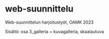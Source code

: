 # web-suunnittelu
Web-suunnittelun harjoitustyöt, OAMK 2023

Sisältö:
osa 3_galleria = kuvagalleria, skaalautuva
